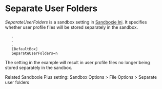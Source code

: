 # Separate User Folders 

_SeparateUserFolders_ is a sandbox setting in [Sandboxie Ini](SandboxieIni.md). It specifies whether user profile files will be stored separately in the sandbox.

```
   .
   .
   .
   [DefaultBox]
   SeparateUserFolders=n
```

The setting in the example will result in user profile files no longer being stored separately in the sandbox.

Related Sandboxie Plus setting: Sandbox Options > File Options > Separate user folders
